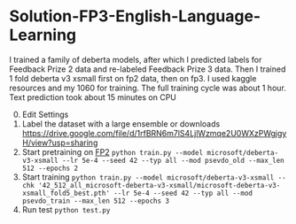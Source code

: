 # Solution-FP3-English-Language-Learning
I trained a family of deberta models, after which I predicted labels for Feedback Prize 2 data and re-labeled Feedback Prize 3 data. Then I trained 1 fold deberta v3 xsmall first on fp2 data, then on fp3. I used kaggle resources and my 1060 for training. The full training cycle was about 1 hour. Text prediction took about 15 minutes on CPU


0. Edit Settings
1. Label the dataset with a large ensemble or downloads https://drive.google.com/file/d/1rfBRN6m7lS4LjlWzmqe2U0WXzPWgjgyH/view?usp=sharing
2. Start pretraining on [FP2](https://www.kaggle.com/competitions/feedback-prize-effectiveness)
`python train.py --model microsoft/deberta-v3-xsmall --lr 5e-4 --seed 42 --typ all --mod psevdo_old --max_len 512 --epochs 2`
3. Start training
`python train.py --model microsoft/deberta-v3-xsmall --chk '42_512_all_microsoft-deberta-v3-xsmall/microsoft-deberta-v3-xsmall_fold5_best.pth' --lr 5e-4 --seed 42 --typ all --mod psevdo_train --max_len 512 --epochs 3`
4. Run test `python test.py`
